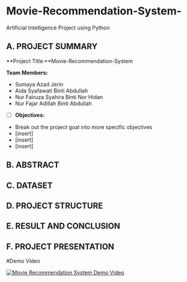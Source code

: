 # Movie-Recommendation-System-
Artificial Intelligence Project using Python
## A. PROJECT SUMMARY

**Project Title:**Movie-Recommendation-System

**Team Members:** 
- Sumaya Azad Jerin
- Aida Syafawati Binti Abdullah
- Nur Fairuza Syahira Binti Nor Hidan
- Nur Fajar Adillah Binti Abdullah


- [ ] **Objectives:**
- Break out the project goal into more specific objectives
- [insert]
- [insert]
- [insert]











##  B. ABSTRACT 












## C.  DATASET









## D.   PROJECT STRUCTURE









## E.  RESULT AND CONCLUSION







## F.   PROJECT PRESENTATION 





#Demo Video

[![Movie Recommendation System Demo Video](https://img.youtube.com/vi/ueKXSupHz6Q/0.jpg)](https://www.youtube.com/watch?v=ueKXSupHz6Q "demo")

